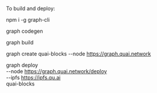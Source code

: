 To build and deploy:

npm i -g graph-cli     

graph codegen    

graph build    

graph create quai-blocks --node https://graph.quai.network   

graph deploy \
  --node https://graph.quai.network/deploy \
  --ipfs https://ipfs.qu.ai \
  quai-blocks
